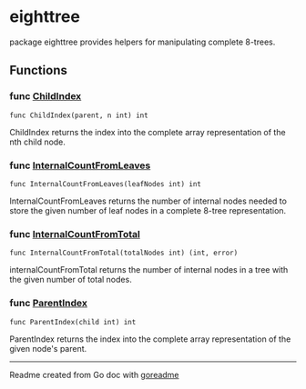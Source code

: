 # eighttree

package eighttree provides helpers for manipulating complete 8-trees.

## Functions

### func [ChildIndex](/pkg/eighttree/eighttree.go#L52)

`func ChildIndex(parent, n int) int`

ChildIndex returns the index into the complete array representation of the nth child node.

### func [InternalCountFromLeaves](/pkg/eighttree/eighttree.go#L10)

`func InternalCountFromLeaves(leafNodes int) int`

InternalCountFromLeaves returns the number of internal nodes needed to store the given number of
leaf nodes in a complete 8-tree representation.

### func [InternalCountFromTotal](/pkg/eighttree/eighttree.go#L27)

`func InternalCountFromTotal(totalNodes int) (int, error)`

internalCountFromTotal returns the number of internal nodes in a tree with the given number of
total nodes.

### func [ParentIndex](/pkg/eighttree/eighttree.go#L47)

`func ParentIndex(child int) int`

ParentIndex returns the index into the complete array representation of the given node's parent.

---
Readme created from Go doc with [goreadme](https://github.com/posener/goreadme)
